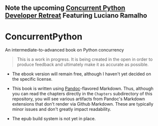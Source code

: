 ## Note the upcoming [Concurrent Python Developer Retreat](www.Developer-Retreat.com) Featuring Luciano Ramalho
# ConcurrentPython
An intermediate-to-advanced book on Python concurrency

> This is a work in progress. It is being created in the open in order to produce feedback and
> ultimately make it as accurate as possible.

* The ebook version will remain free, although I haven't yet decided on the specific license.

* This book is written using [Pandoc](http://pandoc.org/)-flavored Markdown. Thus, although you can read the chapters
  directly in the `Chapters` subdirectory of this repository, you will see various artifacts from Pandoc's Markdown
  extensions that don't render via Github Markdown. These are typically minor issues and don't greatly impact readability.
  
* The epub build system is not yet in place.
